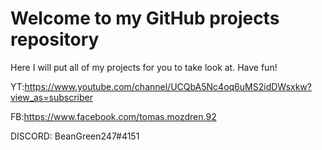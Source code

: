 # Welcome to my GitHub projects repository
Here I will put all of my projects for you to take look at.
Have fun!

YT:https://www.youtube.com/channel/UCQbA5Nc4oq6uMS2idDWsxkw?view_as=subscriber

FB:https://www.facebook.com/tomas.mozdren.92

DISCORD: BeanGreen247#4151


